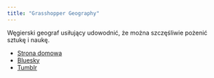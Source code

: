 ```yaml
---
title: "Grasshopper Geography"
---
```


Węgierski geograf usiłujący udowodnić, że można szczęśliwie pożenić sztukę i naukę.

- [Strona domowa](https://www.grasshoppergeography.com/)
- [Bluesky](https://bsky.app/profile/grasshoppergeo.bsky.social)
- [Tumblr](https://www.tumblr.com/grasshoppergeography)

